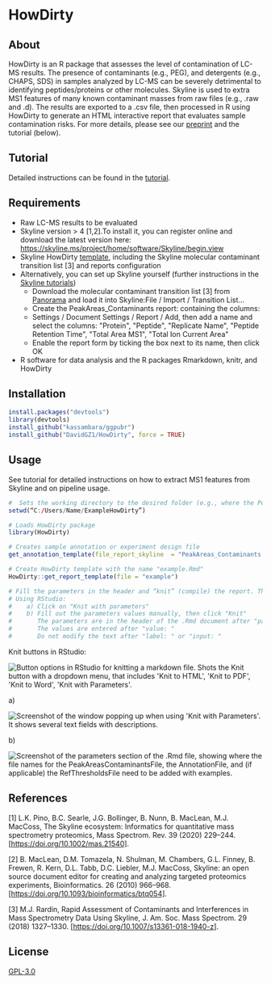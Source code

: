 # HowDirty

## About

HowDirty is an R package that assesses the level of contamination of LC-MS results.
The presence of contaminants (e.g., PEG), and detergents (e.g., CHAPS, SDS) in samples analyzed by LC-MS can be severely detrimental to identifying peptides/proteins or other molecules. Skyline is used to extra MS1 features of many known contaminant masses from raw files (e.g., .raw and .d). The results are exported to a .csv file, then processed in R using HowDirty to generate an HTML interactive report that evaluates sample contamination risks. For more details, please see our [preprint](https://www.authorea.com/users/643346/articles/656759-howdirty-an-r-package-to-evaluate-molecular-contaminants-in-lc-ms-experiments) and the tutorial (below).

## Tutorial
Detailed instructions can be found in the [tutorial](https://github.com/DavidGZ1/HowDirty/blob/main/tutorial/HowDirty_tutorial.pdf).

## Requirements

-	Raw LC-MS results to be evaluated
-	Skyline version > 4 [1,2].To install it, you can register online and download the latest version here: https://skyline.ms/project/home/software/Skyline/begin.view
-	Skyline HowDirty [template](https://github.com/DavidGZ1/HowDirty/tree/main/tutorial), including the Skyline molecular contaminant transition list [3] and reports configuration
-	Alternatively, you can set up Skyline yourself (further instructions in the [Skyline tutorials](https://skyline.ms/wiki/home/software/Skyline/page.view?name=tutorials))
    -	Download the molecular contaminant transition list [3] from [Panorama](https://panoramaweb.org/project/Panorama%20Public/2018/Amgen%20-%20Molecular%20Contaminants/begin.view?) and load it into Skyline:File / Import / Transition List…
    -	Create the PeakAreas_Contaminants report: containing the columns: 
    -	Settings / Document Settings / Report / Add, then add a name and select the columns: "Protein", "Peptide", "Replicate Name", "Peptide Retention Time", "Total Area MS1", "Total Ion Current Area"
    -	Enable the report form by ticking the box next to its name, then click OK
-  R software for data analysis and the R packages Rmarkdown, knitr, and HowDirty

## Installation

```r
install.packages("devtools")
library(devtools)
install_github("kassambara/ggpubr")
install_github("DavidGZ1/HowDirty", force = TRUE)
```

## Usage

See tutorial for detailed instructions on how to extract MS1 features from Skyline and on pipeline usage.

```r
#  Sets the working directory to the desired folder (e.g., where the PeakAreas_Contaminants.csv is stored)
setwd(“C:/Users/Name/ExampleHowDirty”)

# Loads HowDirty package
library(HowDirty)

# Creates sample annotation or experiment design file
get_annotation_template(file_report_skyline  = "PeakAreas_Contaminants.csv")

# Create HowDirty template with the name "example.Rmd"
HowDirty::get_report_template(file = "example")

# Fill the parameters in the header and “knit” (compile) the report. There are two options for this (see screenshots below).
# Using RStudio:
#    a) Click on "Knit with parameters"
#    b) Fill out the parameters values manually, then click "Knit"
#       The parameters are in the header of the .Rmd document after "params:"
#       The values are entered after "value: "
#       Do not modify the text after "label: " or "input: "
```
Knit buttons in RStudio:

![Button options in RStudio for knitting a markdown file. Shots the Knit button with a dropdown menu, that includes 'Knit to HTML', 'Knit to PDF', 'Knit to Word', 'Knit with Parameters'.](https://github.com/DavidGZ1/HowDirty/assets/134387857/be25535d-6583-4b75-8f64-09a407d1d5cf)

a)

![Screenshot of the window popping up when using 'Knit with Parameters'. It shows several text fields with descriptions.](https://github.com/DavidGZ1/HowDirty/assets/134387857/407eba9a-fe0a-47d4-99e6-21874aa47943)

b)

![Screenshot of the parameters section of the .Rmd file, showing where the file names for the PeakAreasContaminantsFile, the AnnotationFile, and (if applicable) the RefThresholdsFile need to be added with examples.](https://github.com/DavidGZ1/HowDirty/assets/134387857/dff65428-d7d0-4e12-9039-49941954cafd)


## References

[1] L.K. Pino, B.C. Searle, J.G. Bollinger, B. Nunn, B. MacLean, M.J. MacCoss, The Skyline ecosystem: Informatics for quantitative mass spectrometry proteomics, Mass Spectrom. Rev. 39 (2020) 229–244. [https://doi.org/10.1002/mas.21540].

[2] B. MacLean, D.M. Tomazela, N. Shulman, M. Chambers, G.L. Finney, B. Frewen, R. Kern, D.L. Tabb, D.C. Liebler, M.J. MacCoss, Skyline: an open source document editor for creating and analyzing targeted proteomics experiments, Bioinformatics. 26 (2010) 966–968. [https://doi.org/10.1093/bioinformatics/btq054].

[3] M.J. Rardin, Rapid Assessment of Contaminants and Interferences in Mass Spectrometry Data Using Skyline, J. Am. Soc. Mass Spectrom. 29 (2018) 1327–1330. [https://doi.org/10.1007/s13361-018-1940-z].


## License

[GPL-3.0](https://github.com/DavidGZ1/HowDirty/blob/main/LICENSE)

